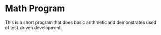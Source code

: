 # Math Program 

This is a short program that does basic arithmetic and demonstrates used of test-driven development. 